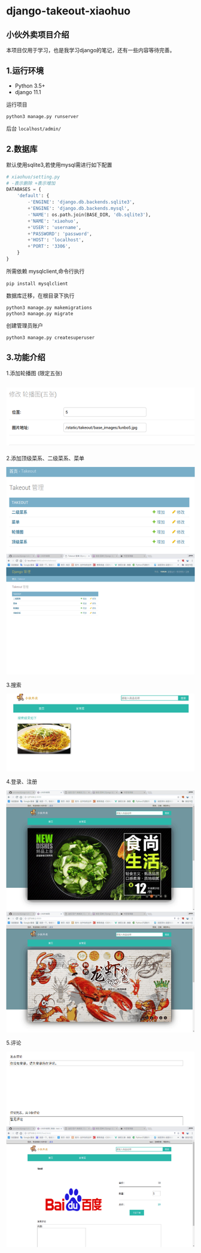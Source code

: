 # django-takeout-xiaohuo
## 小伙外卖项目介绍
本项目仅用于学习，也是我学习django的笔记，还有一些内容等待完善。

## 1.运行环境
* Python 3.5+
* django 11.1

运行项目
```
python3 manage.py runserver
```
后台 `localhost/admin/`

## 2.数据库
默认使用sqlite3,若使用mysql需进行如下配置
```python
# xiaohuo/setting.py
# -表示删除 +表示增加
DATABASES = {
    'default': {
        -'ENGINE': 'django.db.backends.sqlite3',
        +'ENGINE': 'django.db.backends.mysql',
        -'NAME': os.path.join(BASE_DIR, 'db.sqlite3'),
        +'NAME': 'xiaohuo',
        +'USER': 'username',
        +'PASSWORD': 'password',
        +'HOST': 'localhost',
        +'PORT': '3306',
    }
}
```
所需依赖 mysqlclient,命令行执行

`pip install mysqlclient`

数据库迁移，在根目录下执行
```sudo
python3 manage.py makemigrations
python3 manage.py migrate
```
创建管理员账户
```
python3 manage.py createsuperuser
```
## 3.功能介绍
1.添加轮播图 (限定五张)

![添加轮播图](readme_images/DeepinScreenshot_select-area_20170906221833.png)
--------


2.添加顶级菜系、二级菜系、菜单

![](readme_images/DeepinScreenshot_select-area_20170906221817.png)
![](readme_images/深度录屏_google-chrome_20170906222626.gif)

3.搜索

![](readme_images/DeepinScreenshot_select-area_20170906222913.png)

4.登录、注册

![](readme_images/深度录屏_google-chrome_20170906223854.gif)
![](readme_images/深度录屏_google-chrome_20170906224004.gif)

5.评论

![](readme_images/DeepinScreenshot_select-area_20170906224714.png)
![](readme_images/深度录屏_google-chrome_20170906224753.gif)
